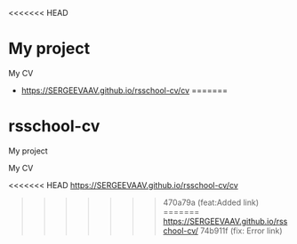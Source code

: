 <<<<<<< HEAD
# My project
My CV 


* https://SERGEEVAAV.github.io/rsschool-cv/cv
=======
# rsschool-cv 
My project

My CV

<<<<<<< HEAD
<https://SERGEEVAAV.github.io/rsschool-cv/cv>
>>>>>>> 470a79a (feat:Added link)
=======
<https://SERGEEVAAV.github.io/rsschool-cv/>
>>>>>>> 74b911f (fix: Error link)
